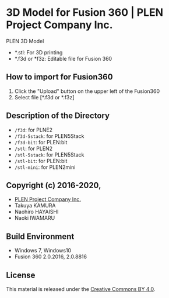 3D Model for Fusion 360 | PLEN Project Company Inc.
===============================================================================

PLEN 3D Model
- *.stl: For 3D printing
- *.f3d or *f3z: Editable file for Fusion 360

## How to import for Fusion360
1. Click the "Upload" button on the upper left of the Fusion360
2. Select file [*.f3d or *.f3z]

## Description of the Directory
- `/f3d`: for PLNE2
- `/f3d-5stack`: for PLEN5Stack
- `/f3d-bit`: for PLEN:bit
- `/stl`: for PLEN2
- `/stl-5stack`: for PLEN5Stack
- `/stl-bit`: for PLEN:bit
- `/stl-mini`: for PLEN2mini

## Copyright (c) 2016-2020,
- [PLEN Project Company Inc.](https://plen.jp)
- Takuya KAMURA
- Naohiro HAYAISHI
- Naoki IWAMARU

## Build Environment
- Windows 7, Windows10
- Fusion 360 2.0.2016, 2.0.8816

## License
This material is released under the [Creative Commons BY 4.0](http://creativecommons.org/licenses/by/4.0/).

